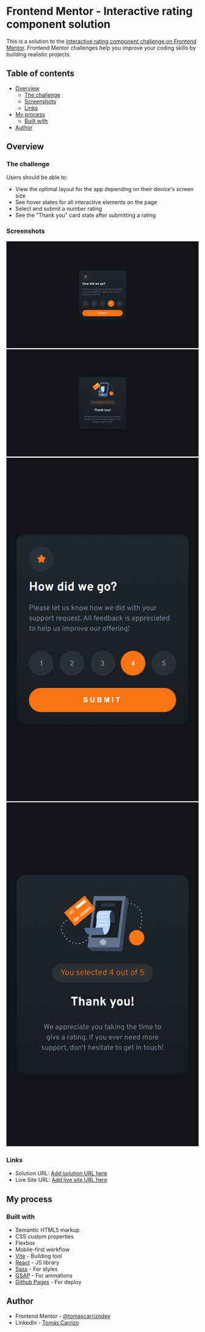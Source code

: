 # Frontend Mentor - Interactive rating component solution

This is a solution to the [Interactive rating component challenge on Frontend Mentor](https://www.frontendmentor.io/challenges/interactive-rating-component-koxpeBUmI). Frontend Mentor challenges help you improve your coding skills by building realistic projects. 

## Table of contents

- [Overview](#overview)
  - [The challenge](#the-challenge)
  - [Screenshots](#screenshots)
  - [Links](#links)
- [My process](#my-process)
  - [Built with](#built-with)
- [Author](#author)

## Overview

### The challenge

Users should be able to:

- View the optimal layout for the app depending on their device's screen size
- See hover states for all interactive elements on the page
- Select and submit a number rating
- See the "Thank you" card state after submitting a rating

### Screenshots

![](./desktop.png)
![](./desktop-thanks.png)
![](./phone.png)
![](./phone-thanks.png)

### Links

- Solution URL: [Add solution URL here](https://your-solution-url.com)
- Live Site URL: [Add live site URL here](https://your-live-site-url.com)

## My process

### Built with

- Semantic HTML5 markup
- CSS custom properties
- Flexbox
- Mobile-first workflow
- [Vite](https://vitejs.dev/) - Building tool
- [React](https://reactjs.org/) - JS library
- [Sass](https://sass-lang.com/) - For styles
- [GSAP](https://greensock.com/gsap/) - For animations
- [Github Pages](https://pages.github.com/) - For deploy

## Author

- Frontend Mentor - [@tomascarrizodev](https://www.frontendmentor.io/profile/tomascarrizodev)
- LinkedIn - [Tomás Carrizo](https://www.linkedin.com/in/tomascarrizodev)
